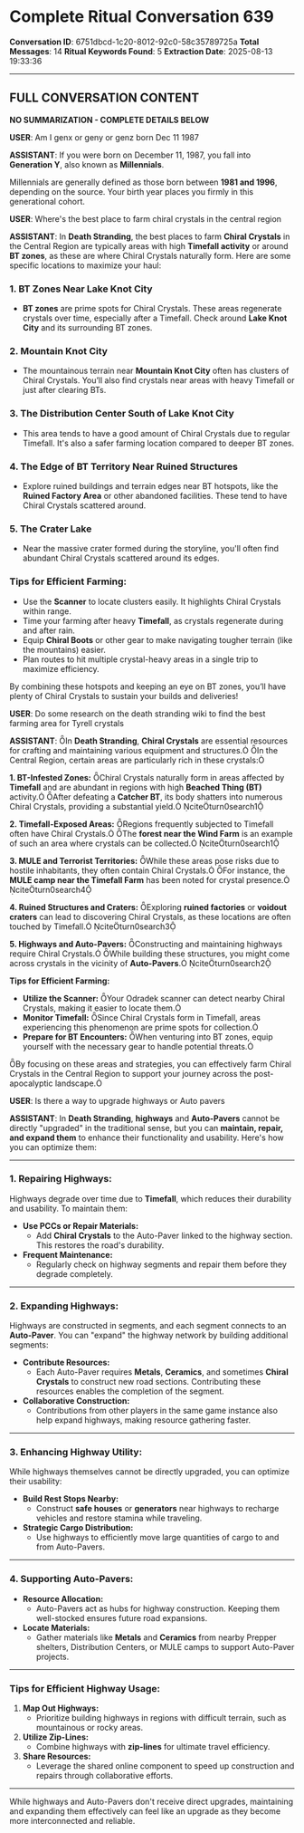 # Complete Ritual Conversation 639

**Conversation ID**: 6751dbcd-1c20-8012-92c0-58c35789725a
**Total Messages**: 14
**Ritual Keywords Found**: 5
**Extraction Date**: 2025-08-13 19:33:36

---

## FULL CONVERSATION CONTENT

**NO SUMMARIZATION - COMPLETE DETAILS BELOW**

**USER**: Am I genx or geny or genz born Dec 11 1987

**ASSISTANT**: If you were born on December 11, 1987, you fall into **Generation Y**, also known as **Millennials**. 

Millennials are generally defined as those born between **1981 and 1996**, depending on the source. Your birth year places you firmly in this generational cohort.

**USER**: Where's the best place to farm chiral crystals in the central region

**ASSISTANT**: In **Death Stranding**, the best places to farm **Chiral Crystals** in the Central Region are typically areas with high **Timefall activity** or around **BT zones**, as these are where Chiral Crystals naturally form. Here are some specific locations to maximize your haul:

### 1. **BT Zones Near Lake Knot City**
   - **BT zones** are prime spots for Chiral Crystals. These areas regenerate crystals over time, especially after a Timefall. Check around **Lake Knot City** and its surrounding BT zones.

### 2. **Mountain Knot City**
   - The mountainous terrain near **Mountain Knot City** often has clusters of Chiral Crystals. You’ll also find crystals near areas with heavy Timefall or just after clearing BTs.

### 3. **The Distribution Center South of Lake Knot City**
   - This area tends to have a good amount of Chiral Crystals due to regular Timefall. It's also a safer farming location compared to deeper BT zones.

### 4. **The Edge of BT Territory Near Ruined Structures**
   - Explore ruined buildings and terrain edges near BT hotspots, like the **Ruined Factory Area** or other abandoned facilities. These tend to have Chiral Crystals scattered around.

### 5. **The Crater Lake**
   - Near the massive crater formed during the storyline, you'll often find abundant Chiral Crystals scattered around its edges.

### Tips for Efficient Farming:
- Use the **Scanner** to locate clusters easily. It highlights Chiral Crystals within range.
- Time your farming after heavy **Timefall**, as crystals regenerate during and after rain.
- Equip **Chiral Boots** or other gear to make navigating tougher terrain (like the mountains) easier.
- Plan routes to hit multiple crystal-heavy areas in a single trip to maximize efficiency.

By combining these hotspots and keeping an eye on BT zones, you’ll have plenty of Chiral Crystals to sustain your builds and deliveries!

**USER**: Do some research on the death stranding wiki to find the best farming area for Tyrell crystals

**ASSISTANT**: In **Death Stranding**, **Chiral Crystals** are essential resources for crafting and maintaining various equipment and structures. In the Central Region, certain areas are particularly rich in these crystals:

**1. BT-Infested Zones:**
Chiral Crystals naturally form in areas affected by **Timefall** and are abundant in regions with high **Beached Thing (BT)** activity. After defeating a **Catcher BT**, its body shatters into numerous Chiral Crystals, providing a substantial yield. citeturn0search1

**2. Timefall-Exposed Areas:**
Regions frequently subjected to Timefall often have Chiral Crystals. The **forest near the Wind Farm** is an example of such an area where crystals can be collected. citeturn0search1

**3. MULE and Terrorist Territories:**
While these areas pose risks due to hostile inhabitants, they often contain Chiral Crystals. For instance, the **MULE camp near the Timefall Farm** has been noted for crystal presence. citeturn0search4

**4. Ruined Structures and Craters:**
Exploring **ruined factories** or **voidout craters** can lead to discovering Chiral Crystals, as these locations are often touched by Timefall. citeturn0search3

**5. Highways and Auto-Pavers:**
Constructing and maintaining highways require Chiral Crystals. While building these structures, you might come across crystals in the vicinity of **Auto-Pavers**. citeturn0search2

**Tips for Efficient Farming:**
- **Utilize the Scanner:** Your Odradek scanner can detect nearby Chiral Crystals, making it easier to locate them.
- **Monitor Timefall:** Since Chiral Crystals form in Timefall, areas experiencing this phenomenon are prime spots for collection.
- **Prepare for BT Encounters:** When venturing into BT zones, equip yourself with the necessary gear to handle potential threats.

By focusing on these areas and strategies, you can effectively farm Chiral Crystals in the Central Region to support your journey across the post-apocalyptic landscape.

**USER**: Is there a way to upgrade highways or Auto pavers

**ASSISTANT**: In **Death Stranding**, **highways** and **Auto-Pavers** cannot be directly "upgraded" in the traditional sense, but you can **maintain, repair, and expand them** to enhance their functionality and usability. Here's how you can optimize them:

---

### **1. Repairing Highways:**
Highways degrade over time due to **Timefall**, which reduces their durability and usability. To maintain them:
- **Use PCCs or Repair Materials:**
  - Add **Chiral Crystals** to the Auto-Paver linked to the highway section. This restores the road's durability.
- **Frequent Maintenance:**
  - Regularly check on highway segments and repair them before they degrade completely.

---

### **2. Expanding Highways:**
Highways are constructed in segments, and each segment connects to an **Auto-Paver**. You can "expand" the highway network by building additional segments:
- **Contribute Resources:**
  - Each Auto-Paver requires **Metals**, **Ceramics**, and sometimes **Chiral Crystals** to construct new road sections. Contributing these resources enables the completion of the segment.
- **Collaborative Construction:**
  - Contributions from other players in the same game instance also help expand highways, making resource gathering faster.

---

### **3. Enhancing Highway Utility:**
While highways themselves cannot be directly upgraded, you can optimize their usability:
- **Build Rest Stops Nearby:**
  - Construct **safe houses** or **generators** near highways to recharge vehicles and restore stamina while traveling.
- **Strategic Cargo Distribution:**
  - Use highways to efficiently move large quantities of cargo to and from Auto-Pavers.

---

### **4. Supporting Auto-Pavers:**
- **Resource Allocation:**
  - Auto-Pavers act as hubs for highway construction. Keeping them well-stocked ensures future road expansions.
- **Locate Materials:**
  - Gather materials like **Metals** and **Ceramics** from nearby Prepper shelters, Distribution Centers, or MULE camps to support Auto-Paver projects.

---

### **Tips for Efficient Highway Usage:**
1. **Map Out Highways:**
   - Prioritize building highways in regions with difficult terrain, such as mountainous or rocky areas.
2. **Utilize Zip-Lines:**
   - Combine highways with **zip-lines** for ultimate travel efficiency.
3. **Share Resources:**
   - Leverage the shared online component to speed up construction and repairs through collaborative efforts.

---

While highways and Auto-Pavers don't receive direct upgrades, maintaining and expanding them effectively can feel like an upgrade as they become more interconnected and reliable.